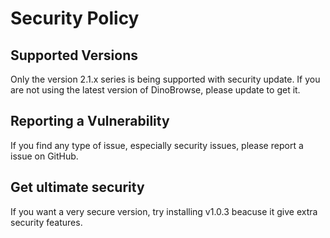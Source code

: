 # Security Policy

## Supported Versions

Only the version 2.1.x series is being supported with security update. If you are not using the latest version of DinoBrowse, please update to get it.

## Reporting a Vulnerability

If you find any type of issue, especially security issues, please report a issue on GitHub.

## Get ultimate security

If you want a very secure version, try installing v1.0.3 beacuse it give extra security features.
